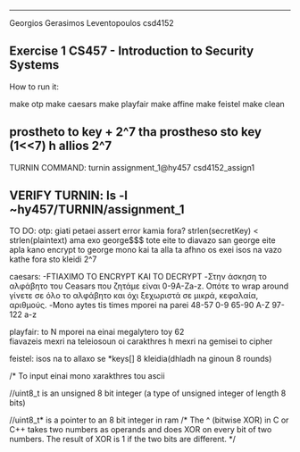 ---------------------------------------------------------------
Georgios Gerasimos Leventopoulos csd4152

Exercise 1 CS457 - Introduction to Security Systems
---------------------------------------------------------------

How to run it:

make otp
make caesars
make playfair
make affine
make feistel
make clean


 prostheto to key +  2^7     tha prostheso sto key     (1<<7)  h allios 2^7
----------------------------------------------------------------
TURNIN COMMAND: turnin assignment_1@hy457 csd4152_assign1

VERIFY TURNIN: ls -l ~hy457/TURNIN/assignment_1
----------------------------------------------------------------

TO DO:
otp:
giati petaei assert error kamia fora?  strlen(secretKey) < strlen(plaintext)
ama exo george$$$ tote eite to diavazo san george eite apla kano encrypt to george mono kai ta alla ta afhno os exei
isos na vazo kathe fora sto kleidi 2^7

caesars: 
-FTIAXIMO TO ENCRYPT KAI TO DECRYPT
-Στην άσκηση το αλφάβητο του Ceasars που ζητάμε είναι 0-9A-Za-z. Οπότε το wrap around γίνετε σε όλο το αλφάβητο και όχι ξεχωριστά σε μικρά, κεφαλαία, αριθμούς.
-Mono aytes tis times mporei na parei 48-57  0-9       65-90  A-Z    97-122 a-z

playfair:
to N mporei na einai megalytero toy 62   
fiavazeis mexri na teleiosoun oi carakthres h mexri na gemisei to cipher

feistel:
isos na to allaxo se *keys[]
8 kleidia(dhladh na ginoun 8 rounds)





/* To input einai mono xarakthres tou ascii

//uint8_t is an unsigned 8 bit integer (a type of unsigned integer of length 8 bits)

//uint8_t* is a pointer to an 8 bit integer in ram
/* The ^ (bitwise XOR) in C or C++ takes two numbers as operands and does XOR on every bit of two numbers. The result of XOR is 1 if the two bits are different. */